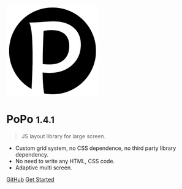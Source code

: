 ![logo](_media/popo.png)

# PoPo <small>1.4.1</small>

> JS layout library for large screen.

- Custom grid system, no CSS dependence, no third party library dependency.
- No need to write any HTML, CSS code.
- Adaptive multi screen.

[GitHub](https://github.com/shunok/popo/)
[Get Started](/en/#quickstart)
